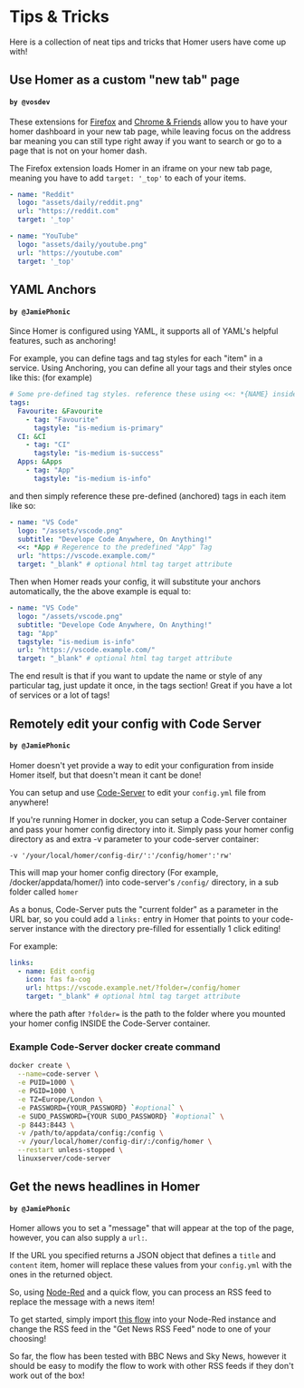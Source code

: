 # Tips & Tricks

Here is a collection of neat tips and tricks that Homer users have come up with!

## Use Homer as a custom "new tab" page
#### `by @vosdev`

These extensions for [Firefox](https://addons.mozilla.org/firefox/addon/custom-new-tab-page) and [Chrome & Friends](https://chrome.google.com/webstore/detail/new-tab-changer/occbjkhimchkolibngmcefpjlbknggfh) allow you to have your homer dashboard in your new tab page, while leaving focus on the address bar meaning you can still type right away if you want to search or go to a page that is not on your homer dash.

The Firefox extension loads Homer in an iframe on your new tab page, meaning you have to add `target: '_top'` to each of your items.

```yaml
- name: "Reddit"
  logo: "assets/daily/reddit.png"
  url: "https://reddit.com"
  target: '_top'

- name: "YouTube"
  logo: "assets/daily/youtube.png"
  url: "https://youtube.com"
  target: '_top'
```

## YAML Anchors
#### `by @JamiePhonic`

Since Homer is configured using YAML, it supports all of YAML's helpful features, such as anchoring!

For example, you can define tags and tag styles for each "item" in a service. 
Using Anchoring, you can define all your tags and their styles once like this: (for example)

```yaml
# Some pre-defined tag styles. reference these using <<: *{NAME} inside an item definition; For Example, <<: *Apps
tags: 
  Favourite: &Favourite
    - tag: "Favourite"
      tagstyle: "is-medium is-primary"
  CI: &CI
    - tag: "CI"
      tagstyle: "is-medium is-success"
  Apps: &Apps
    - tag: "App"
      tagstyle: "is-medium is-info"      
```

and then simply reference these pre-defined (anchored) tags in each item like so:

```yaml
- name: "VS Code"
  logo: "/assets/vscode.png"
  subtitle: "Develope Code Anywhere, On Anything!"
  <<: *App # Regerence to the predefined "App" Tag
  url: "https://vscode.example.com/"
  target: "_blank" # optional html tag target attribute
````

Then when Homer reads your config, it will substitute your anchors automatically, the the above example is equal to:

```yaml
- name: "VS Code"
  logo: "/assets/vscode.png"
  subtitle: "Develope Code Anywhere, On Anything!"
  tag: "App"
  tagstyle: "is-medium is-info"
  url: "https://vscode.example.com/"
  target: "_blank" # optional html tag target attribute
```

The end result is that if you want to update the name or style of any particular tag, just update it once, in the tags section! 
Great if you have a lot of services or a lot of tags!  

## Remotely edit your config with Code Server
#### `by @JamiePhonic`

Homer doesn't yet provide a way to edit your configuration from inside Homer itself, but that doesn't mean it cant be done!

You can setup and use [Code-Server](https://github.com/cdr/code-server) to edit your `config.yml` file from anywhere!

If you're running Homer in docker, you can setup a Code-Server container and pass your homer config directory into it.
Simply pass your homer config directory as and extra -v parameter to your code-server container:
```
-v '/your/local/homer/config-dir/':'/config/homer':'rw'
```
This will map your homer config directory (For example, /docker/appdata/homer/) into code-server's `/config/` directory, in a sub folder called `homer`

As a bonus, Code-Server puts the "current folder" as a parameter in the URL bar, so you could add a `links:` entry in Homer that points to your code-server instance with the directory pre-filled for essentially 1 click editing!

For example: 
```yml
links:
  - name: Edit config
    icon: fas fa-cog
    url: https://vscode.example.net/?folder=/config/homer
    target: "_blank" # optional html tag target attribute
```
where the path after `?folder=` is the path to the folder where you mounted your homer config INSIDE the Code-Server container.

### Example Code-Server docker create command
```sh
docker create \
  --name=code-server \
  -e PUID=1000 \
  -e PGID=1000 \
  -e TZ=Europe/London \
  -e PASSWORD={YOUR_PASSWORD} `#optional` \
  -e SUDO_PASSWORD={YOUR SUDO_PASSWORD} `#optional` \
  -p 8443:8443 \
  -v /path/to/appdata/config:/config \
  -v /your/local/homer/config-dir/:/config/homer \
  --restart unless-stopped \
  linuxserver/code-server
```


## Get the news headlines in Homer
#### `by @JamiePhonic`

Homer allows you to set a "message" that will appear at the top of the page, however, you can also supply a `url:`.

If the URL you specified returns a JSON object that defines a `title` and `content` item, homer will replace these values from your `config.yml` with the ones in the returned object.

So, using [Node-Red](https://nodered.org/docs/getting-started/) and a quick flow, you can process an RSS feed to replace the message with a news item!

To get started, simply import [this flow](https://flows.nodered.org/flow/4b6406c9a684c26ace0430dd1826e95d) into your Node-Red instance and change the RSS feed in the "Get News RSS Feed" node to one of your choosing! 

So far, the flow has been tested with BBC News and Sky News, however it should be easy to modify the flow to work with other RSS feeds if they don't work out of the box!
